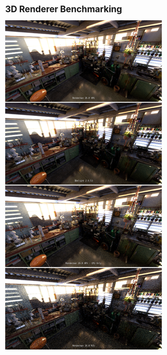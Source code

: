 # 3D Renderer Benchmarking
![Renderman XPU](renderman_xpu.png)
![3Delight](3delight.png)
![Renderman XPU - CPU Only](renderman_xpu_cpu.png)
![Renderman RIS](renderman_ris.png)





